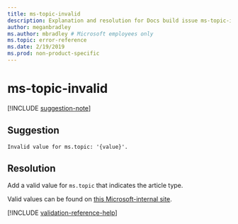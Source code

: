 ```yaml
---
title: ms-topic-invalid
description: Explanation and resolution for Docs build issue ms-topic-invalid
author: meganbradley
ms.author: mbradley # Microsoft employees only
ms.topic: error-reference
ms.date: 2/19/2019
ms.prod: non-product-specific
---
```

# ms-topic-invalid

[!INCLUDE [suggestion-note](includes/suggestion-note.md)]

## Suggestion

`Invalid value for ms.topic: '{value}'.`

## Resolution

Add a valid value for `ms.topic` that indicates the article type.

Valid values can be found on [this Microsoft-internal site](https://docsmetadatatool.azurewebsites.net/whitelists).

<!--make sure to add this file to your includes folder and verify the path-->
[!INCLUDE [validation-reference-help](includes/validation-reference-help.md)]
